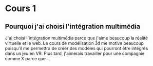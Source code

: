 # Cours 1
## Pourquoi j'ai choisi l'intégration multimédia
J'ai choisi l'intégration multimédia parce que j'aime beaucoup la réalité virtuelle et le web. Le cours de modélisation 3d me motive beaucoup puisqu'il me permettra de créer des modèles qui pourront être intégrés dans un jeu en VR. Plus tard, j'aimerais travailler pour une compagnie comme X parce que ... 
